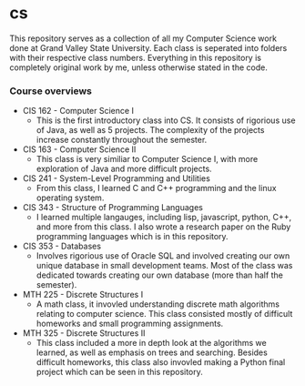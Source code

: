 # cs
This repository serves as a collection of all my Computer Science work done at Grand Valley State University. Each class is seperated into folders with their respective class numbers. Everything in this repository is completely original work by me, unless otherwise stated in the code.

### Course overviews
- CIS 162 - Computer Science I
  - This is the first introductory class into CS. It consists of rigorious use of Java, as well as 5 projects. The complexity of the projects increase constantly throughout the semester.
- CIS 163 - Computer Science II
  - This class is very similiar to Computer Science I, with more exploration of Java and more difficult projects.
- CIS 241 - System-Level Programming and Utilities
  - From this class, I learned C and C++ programming and the linux operating system. 
- CIS 343 - Structure of Programming Languages
  - I learned multiple langauges, including lisp, javascript, python, C++, and more from this class. I also wrote a research paper on the Ruby programming languages which is in this repository. 
- CIS 353 - Databases
  - Involves rigorious use of Oracle SQL and involved creating our own unique database in small development teams. Most of the class was dedicated towards creating our own database (more than half the semester). 
- MTH 225 - Discrete Structures I
  - A math class, it invovled understanding discrete math algorithms relating to computer science. This class consisted mostly of difficult homeworks and small programming assignments. 
- MTH 325 - Discrete Structures II
  - This class included a more in depth look at the algorithms we learned, as well as emphasis on trees and searching. Besides difficult homeworks, this class also invovled making a Python final project which can be seen in this repository. 
